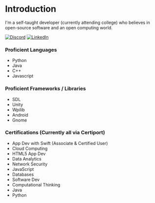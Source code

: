 # Introduction 

I'm a self-taught developer (currently attending college) who believes in open-source software and an open computing world.

[![Discord](https://img.shields.io/badge/Discord-%235865F2.svg?&logo=discord&logoColor=white)](https://discord.com/users/629447010839166976)
[![LinkedIn](https://custom-icon-badges.demolab.com/badge/LinkedIn-0A66C2?logo=linkedin-white&logoColor=fff)](https://linkedin.com/in/ethan-jeffer-hadley)

### Proficient Languages
* Python
* Java
* C++
* Javascript

### Proficient Frameworks / Libraries
* SDL
* Unity
* Wpilib
* Android
* Gnome

### Certifications (Currently all via Certiport)
<ul>
  <li>App Dev with Swift (Associate & Certified User)</li>
  <li>Cloud Computing</li>
  <li>HTML5 App Dev</li>
  <li>Data Analytics</li>
  <li>Network Security</li>
  <li>JavaScript</li>
  <li>Databases</li>
  <li>Software Dev</li>
  <li>Computational Thinking</li>
  <li>Java</li>
  <li>Python</li>
</ul>
